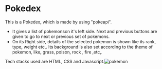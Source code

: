 # Pokedex
This is a Pokedex, which is made by using "pokeapi".

- It gives a list of pokemonson it's left side.
  Next and previous buttons are given to go to next or previous set of pokemons.
- On its Right side, details of the selected pokemon is shown like its rank,     type, weight etc,.
  Its background is also set according to the theme of pokemon, like, grass,   poison, rock , fire ,etc,.

Tech stacks used are HTML, CSS and Javascript.![pokemon](https://user-images.githubusercontent.com/69279043/124007798-58830e00-d9f9-11eb-8297-1896a271bef1.png)
